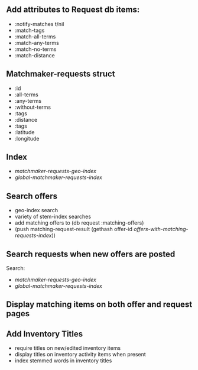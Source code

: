 ## Add attributes to Request db items:
- :notify-matches t/nil
- :match-tags
- :match-all-terms
- :match-any-terms
- :match-no-terms
- :match-distance


## Matchmaker-requests struct
- :id
- :all-terms
- :any-terms
- :without-terms
- :tags
- :distance
- :tags
- :latitude
- :longitude

## Index
- *matchmaker-requests-geo-index*
- *global-matchmaker-requests-index*

## Search offers
- geo-index search
- variety of stem-index searches
- add matching offers to (db request :matching-offers)
- (push matching-request-result (gethash offer-id
  *offers-with-matching-requests-index*))

## Search requests when new offers are posted
Search:
- *matchmaker-requests-geo-index*
- *global-matchmaker-requests-index*

## Display matching items on both offer and request pages


## Add Inventory Titles
- require titles on new/edited inventory items
- display titles on inventory activity items when present
- index stemmed words in inventory titles
